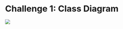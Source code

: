 # Challenge 1: Class Diagram

<img src="https://user-images.githubusercontent.com/54719422/89885780-3158fd80-dbe9-11ea-8f00-6b332fef28f0.png" height="" width="">